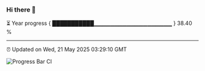 ### Hi there 👋

⏳ Year progress { ███████████▁▁▁▁▁▁▁▁▁▁▁▁▁▁▁▁▁▁▁ } 38.40 %

---

⏰ Updated on Wed, 21 May 2025 03:29:10 GMT

![Progress Bar CI](https://github.com/IshwaranRudhara/GIT-ACTION/workflows/Progress%20Bar%20CI/badge.svg)
